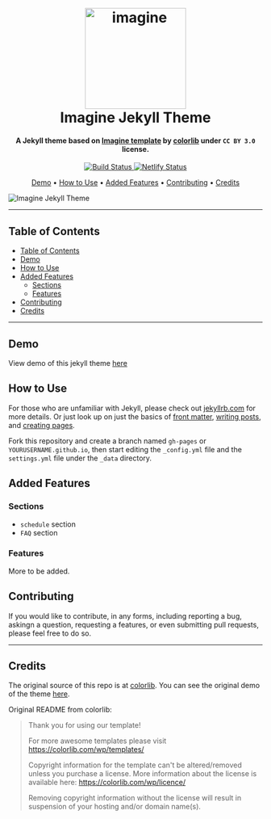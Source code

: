 <h1 align="center">
  <br>
  <a href="https://icheft.github.io/imagine-jekyll-theme/"><img src="https://i.imgur.com/R8k8Wx7.png" alt="imagine" width="200"></a>
  <br>
  Imagine Jekyll Theme
  <br>
</h1>

<h4 align="center">A Jekyll theme based on <a href="https://colorlib.com/wp/template/imagine/">Imagine template</a> by <a href="https://colorlib.com/">colorlib</a> under <code>CC BY 3.0</code> license.</h4>


<p align="center">
  <a href="https://travis-ci.org/icheft/imagine-jekyll-theme">
    <img src="https://travis-ci.org/icheft/imagine-jekyll-theme.svg?branch=master"
         alt="Build Status">
  </a>
  <a href="https://app.netlify.com/sites/imagine-jekyll-theme/deploys">
    <img src="https://api.netlify.com/api/v1/badges/b53781a7-8372-450b-90a4-18efd90a99b3/deploy-status"
         alt="Netlify Status">
  </a>
</p>

<p align="center">
  <a href="#demo">Demo</a> •
  <a href="#how-to-use">How to Use</a> •
  <a href="#added-features">Added Features</a> •
  <a href="#contributing">Contributing</a> •
  <a href="#credits">Credits</a>
</p>


  
![Imagine Jekyll Theme](https://i.imgur.com/ADeQpe0.png "Imagine Jekyll Theme")
  
  
***
## Table of Contents
  
- [Table of Contents](#table-of-contents)
- [Demo](#demo)
- [How to Use](#how-to-use)
- [Added Features](#added-features)
  - [Sections](#sections)
  - [Features](#features)
- [Contributing](#contributing)
- [Credits](#credits)

***


##  Demo
  
View demo of this jekyll theme [here](https://icheft.github.io/imagine-jekyll-theme )
  
##  How to Use
  
  
For those who are unfamiliar with Jekyll, please check out [jekyllrb.com](https://jekyllrb.com/ ) for more details. 
Or just look up on just the basics of [front matter](https://jekyllrb.com/docs/frontmatter/ ), [writing posts](https://jekyllrb.com/docs/posts/ ), 
and [creating pages](https://jekyllrb.com/docs/pages/ ).
  
Fork this repository and create a branch named `gh-pages` or `YOURUSERNAME.github.io`, then start editing the `_config.yml` file and the `settings.yml` file under the `_data` directory.
  
##  Added Features
  
  
###  Sections
  
+ `schedule` section
+ `FAQ` section
  
###  Features
  
More to be added. 
  
##  Contributing
  
  
If you would like to contribute, in any forms, including reporting a bug, askingn a question, requesting a features, or even submitting pull requests, please feel free to do so. 
  
***
  
##  Credits
  
The original source of this repo is at [colorlib](https://colorlib.com/wp/template/imagine/ ). You can see the original demo of the theme [here](https://colorlib.com/preview/theme/imagine/ ).
  
Original README from colorlib: 
  
> Thank you for using our template!
> 
> For more awesome templates please visit https://colorlib.com/wp/templates/
> 
> Copyright information for the template can't be altered/removed unless you purchase a license.
> More information about the license is available here: https://colorlib.com/wp/licence/
> 
> Removing copyright information without the license will result in suspension of your hosting and/or domain name(s).
  